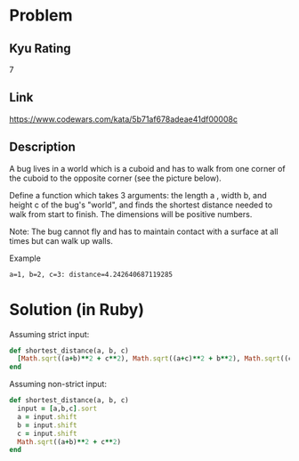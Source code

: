 # Problem

## Kyu Rating

7

## Link

https://www.codewars.com/kata/5b71af678adeae41df00008c

## Description

A bug lives in a world which is a cuboid and has to walk from one corner of the cuboid to the opposite corner (see the picture below).

Define a function which takes 3 arguments: the length a , width b, and height c of the bug's "world", and finds the shortest distance needed to walk from start to finish. The dimensions will be positive numbers.

Note: The bug cannot fly and has to maintain contact with a surface at all times but can walk up walls.

Example
```
a=1, b=2, c=3: distance=4.242640687119285
```

# Solution (in Ruby)

Assuming strict input:
```ruby
def shortest_distance(a, b, c)
  [Math.sqrt((a+b)**2 + c**2), Math.sqrt((a+c)**2 + b**2), Math.sqrt((c+b)**2 + a**2)].min
end
```

Assuming non-strict input:
```ruby
def shortest_distance(a, b, c)
  input = [a,b,c].sort
  a = input.shift
  b = input.shift
  c = input.shift
  Math.sqrt((a+b)**2 + c**2)
end

```
